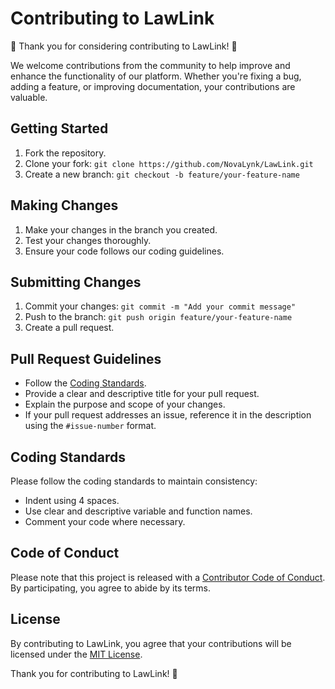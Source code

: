 # Contributing to LawLink

🎉 Thank you for considering contributing to LawLink! 🎉

We welcome contributions from the community to help improve and enhance the functionality of our platform. Whether you're fixing a bug, adding a feature, or improving documentation, your contributions are valuable.

## Getting Started

1. Fork the repository.
2. Clone your fork: `git clone https://github.com/NovaLynk/LawLink.git`
3. Create a new branch: `git checkout -b feature/your-feature-name`

## Making Changes

1. Make your changes in the branch you created.
2. Test your changes thoroughly.
3. Ensure your code follows our coding guidelines.

## Submitting Changes

1. Commit your changes: `git commit -m "Add your commit message"`
2. Push to the branch: `git push origin feature/your-feature-name`
3. Create a pull request.

## Pull Request Guidelines

- Follow the [Coding Standards](CONTRIBUTING.md#coding-standards).
- Provide a clear and descriptive title for your pull request.
- Explain the purpose and scope of your changes.
- If your pull request addresses an issue, reference it in the description using the `#issue-number` format.

## Coding Standards

Please follow the coding standards to maintain consistency:

- Indent using 4 spaces.
- Use clear and descriptive variable and function names.
- Comment your code where necessary.

## Code of Conduct

Please note that this project is released with a [Contributor Code of Conduct](CODE_OF_CONDUCT.md). By participating, you agree to abide by its terms.

## License

By contributing to LawLink, you agree that your contributions will be licensed under the [MIT License](LICENSE).

Thank you for contributing to LawLink! 🚀
